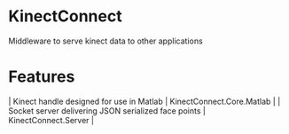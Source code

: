 # KinectConnect
Middleware to serve kinect data to other applications

# Features
| Kinect handle designed for use in Matlab | KinectConnect.Core.Matlab |
| Socket server delivering JSON serialized face points | KinectConnect.Server |